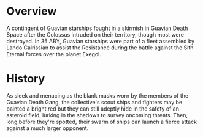 # Overview
A contingent of Guavian starships fought in a skirmish in Guavian Death Space after the Colossus intruded on their territory, though most were destroyed.
In 35 ABY, Guavian starships were part of a fleet assembled by Lando Calrissian to assist the Resistance during the battle against the Sith Eternal forces over the planet Exegol.

# History
As sleek and menacing as the blank masks worn by the members of the Guavian Death Gang, the collective's scout ships and fighters may be painted a bright red but they can still adeptly hide in the safety of an asteroid field, lurking in the shadows to survey oncoming threats.
Then, long before they're spotted, their swarm of ships can launch a fierce attack against a much larger opponent.